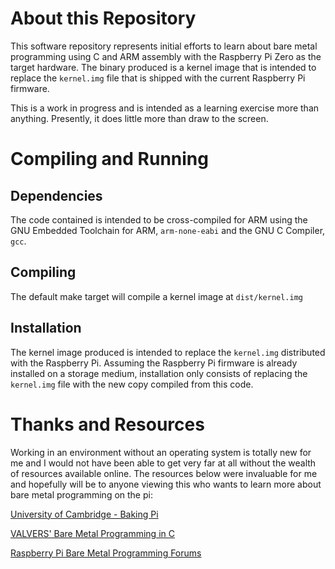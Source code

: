# About this Repository

This software repository represents initial efforts to learn about bare metal 
programming using C and ARM assembly with the Raspberry Pi Zero as the target
hardware. The binary produced is a kernel image that is intended to replace the
`kernel.img` file that is shipped with the current Raspberry Pi firmware.

This is a work in progress and is intended as a learning exercise more than
anything. Presently, it does little more than draw to the screen.

# Compiling and Running 

## Dependencies 

The code contained is intended to be cross-compiled for ARM using the GNU
Embedded Toolchain for ARM, `arm-none-eabi` and the GNU C Compiler, `gcc`.

## Compiling

The default make target will compile a kernel image at `dist/kernel.img` 

## Installation 

The kernel image produced is intended to replace the `kernel.img` distributed
with the Raspberry Pi. Assuming the Raspberry Pi firmware is already installed
on a storage medium, installation only consists of replacing the `kernel.img`
file with the new copy compiled from this code.

# Thanks and Resources

Working in an environment without an operating system is totally new for me and
I would not have been able to get very far at all without the wealth of resources
available online. The resources below were invaluable for me and hopefully will be
to anyone viewing this who wants to learn more about bare metal programming on the pi:

[University of Cambridge - Baking Pi](https://www.cl.cam.ac.uk/projects/raspberrypi/tutorials/os/index.html)

[VALVERS' Bare Metal Programming in C](http://www.valvers.com/open-software/raspberry-pi/step01-bare-metal-programming-in-cpt1/)

[Raspberry Pi Bare Metal Programming Forums](https://www.raspberrypi.org/forums/viewforum.php?f=72)
